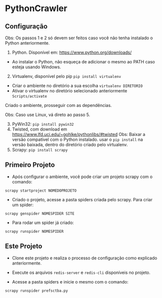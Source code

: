# PythonCrawler

## Configuração
Obs: Os passos 1 e 2 só devem ser feitos caso você não tenha instalado o Python anteriormente.
1. Python. Disponível em: https://www.python.org/downloads/
 - Ao instalar o Python, não esqueça de adicionar o mesmo ao PATH caso esteja usando Windows.
2. Virtualenv, disponível pelo pip
`pip install virtualenv`
 - Criar o ambiente no diretório a sua escolha
`virtualenv DIRETORIO`
 - Ativar o virtualenv no diretório selecionado anteriormente
`Scripts/activate`

Criado o ambiente, prosseguir com as dependências.

Obs: Caso use Linux, vá direto ao passo 5.

3. PyWin32: `pip install pywin32`
4. Twisted, com download em https://www.lfd.uci.edu/~gohlke/pythonlibs/#twisted
Obs: Baixar a versão compatível com o Python instalado. usar o `pip install` na versão baixada, dentro do diretório criado pelo virtualenv.
5. Scrapy: `pip install scrapy`

## Primeiro Projeto
* Após configurar o ambiente, você pode criar um projeto scrapy com o comando:

`scrapy startproject NOMEDOPROJETO`

* Criado o projeto, acesse a pasta spiders criada pelo scrapy. Para criar um spider:

`scrapy genspider NOMESPIDER SITE`

* Para rodar um spider já criado:

`scrapy runspider NOMESPIDER`

## Este Projeto
* Clone este projeto e realiza o processo de configuração como explicado anteriormente.

* Execute os arquivos `redis-server` e `redis-cli` disponíveis no projeto.

* Acesse a pasta spiders e inicie o mesmo com o comando:

`scrapy runspider prefsctba.py`
